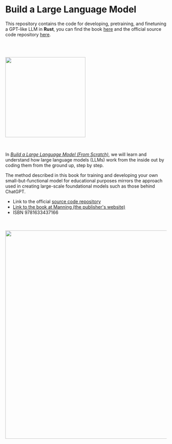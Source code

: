 # Build a Large Language Model

This repository contains the code for developing, pretraining, and finetuning a GPT-like LLM in **Rust**, you can find the book [here](https://amzn.to/4fqvn0D) and the official source code repository [here](https://github.com/rasbt/LLMs-from-scratch).

<br>
<br>

<a href="https://amzn.to/4fqvn0D"><img src="https://sebastianraschka.com/images/LLMs-from-scratch-images/cover.jpg?123" width="250px"></a>

<br>

In [*Build a Large Language Model (From Scratch)*](http://mng.bz/orYv), we will learn and understand how large language models (LLMs) work from the inside out by coding them from the ground up, step by step.

The method described in this book for training and developing your own small-but-functional model for educational purposes mirrors the approach used in creating large-scale foundational models such as those behind ChatGPT.

- Link to the official [source code repository](https://github.com/rasbt/LLMs-from-scratch)
- [Link to the book at Manning (the publisher's website)](http://mng.bz/orYv)
- ISBN 9781633437166

<br><br>
<img src="https://sebastianraschka.com/images/LLMs-from-scratch-images/mental-model.jpg" width="650px">

<br>
&nbsp;

